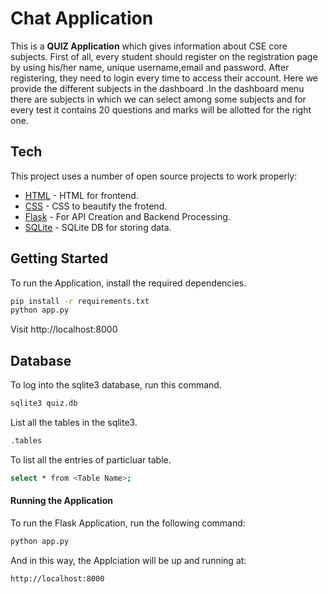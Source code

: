 # Chat Application

This is a **QUIZ Application** which gives information about CSE core subjects. First of all, every student should register on the registration page by using his/her name, unique username,email and password. After registering, they need to login every time to access their account. Here we provide the different subjects in the dashboard .In the dashboard menu there are subjects in which we can select among some subjects and for every test it contains 20 questions and marks will be allotted for the right one.


## Tech

This project uses a number of open source projects to work properly:

- [HTML](https://html.com/) - HTML for frontend.
- [CSS](https://developer.mozilla.org/en-US/docs/Web/CSS) - CSS to beautify the frotend.
- [Flask](https://flask.palletsprojects.com/en/2.0.x/) - For API Creation and Backend Processing.
- [SQLite](https://www.sqlite.org/) - SQLite DB for storing data.


## Getting Started

To run the Application, install the required dependencies.

```sh
pip install -r requirements.txt
python app.py
```

Visit http://localhost:8000


## Database 

To log into the sqlite3 database, run this command.

```sh
sqlite3 quiz.db
```

List all the tables in the sqlite3.
```sh
.tables
```

To list all the entries of particluar table.
```sh
select * from <Table Name>;
```

#### Running the Application

To run the Flask Application, run the following command:

```sh
python app.py
```

And in this way, the Applciation will be up and running at:
```
http://localhost:8000
```